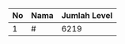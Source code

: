 | No | Nama            | Jumlah Level |
|----|-----------------|--------------|
| 1  | #    |    6219        |
